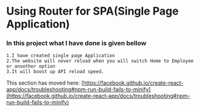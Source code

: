 # Using Router for SPA(Single Page Application)


 ### In this project what I have done is given bellow
 	1.I have created single page Application
	2.The website will never reload when you will switch Home to Employee or anoother option
	3.It will boost up API reload speed.
   

This section has moved here: [https://facebook.github.io/create-react-app/docs/troubleshooting#npm-run-build-fails-to-minify](https://facebook.github.io/create-react-app/docs/troubleshooting#npm-run-build-fails-to-minify)
